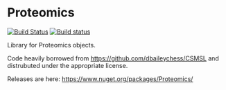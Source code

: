 # Proteomics 
[![Build Status](https://travis-ci.org/stefanks/Proteomics.svg?branch=master)](https://travis-ci.org/stefanks/Proteomics)
[![Build status](https://ci.appveyor.com/api/projects/status/4gor5coxl9557nrr/branch/master?svg=true)](https://ci.appveyor.com/project/stefanks/proteomics/branch/master)

Library for Proteomics objects. 

Code heavily borrowed from https://github.com/dbaileychess/CSMSL and distrubuted under the appropriate license.

Releases are here: https://www.nuget.org/packages/Proteomics/
